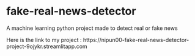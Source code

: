 # fake-real-news-detector
A machine learning python project made to detect real or fake news
<p>Here is the link to my project : https://nipun00-fake-real-news-detector-project-9ojykr.streamlitapp.com
